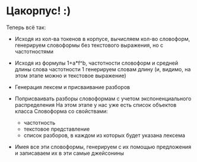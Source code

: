 # Цакорпус! :)

Теперь всё так:

- Исходя из кол-ва токенов в корпусе, вычисляем кол-во словоформ, генерируем словоформы
без текстового выражения, но с частотностями
- Исходя из формулы 1+a*f^b, частотности словоформ и средней длины слова частотности 1 
генерируем словам длину (и, видимо, на этом этапе можно и текстовое выражение)
- Генерация лексем и присваивание разборов
- Поприсваивать разборы словоформам с учетом экспоненциального распределения
На этом этапе у нас уже есть список объектов класса Словоформа со свойствами:

  + частотность
  + текстовое представление
  + список разборов, в каждом из которых будет указана лексема

- Имея все эти словоформы, генерируем с их помощью предложения и записаваем их 
в эти самые джейсонины